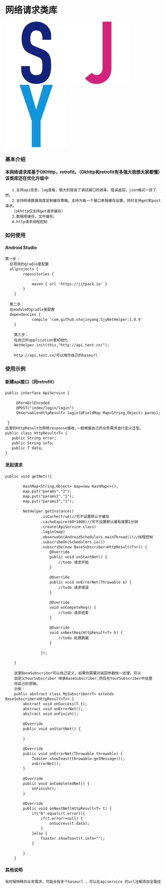 # 网络请求类库
![](s.png)![](j.png)![](y.png)
### 基本介绍
####  本网络请求库基于OKHttp，retrofit。（Okhttp和retrofit有多强大我想大家都懂）该类库还在优化升级中
       1.支持api信息，log查看，极大的提高了调试接口的效率。错误返回，json格式一目了然。
       2.支持网络数据高度定制缓存策略，支持为每一个接口单独缓存设置，同时支持get和post请求。
       （okhttp仅支持get请求缓存）
       3.数据库缓存，文件缓存。
       4.http请求线程控制

### 如何使用

#### Android Studio
    第一步：
      在项目的gradle里配置
      allprojects {
      		repositories {
      			...
      			maven { url 'https://jitpack.io' }
      		}
      	}

      第二步：
      在module的gradle里配置
      dependencies {
      	        compile 'com.github.shajinyang:SjyNetHelper:1.0.9'
      	}

      	第三步：
      	在自己的application里初始化
      	NetHelper.init(this,"http://api.test.cn/");

        http://api.test.cn/可以用你自己的baseurl



### 使用示例

#### 新建api接口（同retrofit）
    public interface ApiService {

         @FormUrlEncoded
         @POST("index/login/login")
         Observable<HttpResult> login(@FieldMap Map<String,Object> parms);

     }
    这里的HttpResult为网络response接收,一般根据自己的业务需求自行定义泛型。
    public class HttpResult<T> {
       public String error;
       public String info;
       public T data;
    }

#### 发起请求
    public void getNet(){

            HashMap<String,Object> map=new HashMap<>();
            map.put("params","2");
            map.put("params2","1");
            map.put("params3","1");

            NetHelper.getInstance()
                    .isCache(true)//可不设置默认不缓存
                    .cacheExpire(60*1000)//可不设置默认缓有效期1分钟
                    .create(ApiService.class)
                    .login(map)
                    .observeOn(AndroidSchedulers.mainThread())//线程控制
                    .subscribeOn(Schedulers.io())
                    .subscribe(new BaseSubscriber<HttpResult<T>>() {
                        @Override
                        public void onStartNet() {
                            //todo 请求开始
                        }

                        @Override
                        public void onErrorNet(Throwable e) {
                            //todo 请求错误
                        }

                        @Override
                        void onCompeteReq() {
                            //todo 请求结束
                        }

                        @Override
                        void onNextReq(HttpResult<T> h) {
                            //todo 处理数据
                        }

                    });

        }

        这里BaseSubscriber可以自己定义，如果你需要对返回参数统一处理，可以
        自定义YourSubscriber 继承BaseSubscriber,然后在YourSubscriber中处理
        你自己的逻辑。
        示例：
        public abstract class MySubscriber<T> extends BaseSubscriber<HttpResult<T>> {
            abstract void onSuccess(T t);
            abstract void onErrorNet();
            abstract void onFinish();

            @Override
            public void onStartNet() {

            }

            @Override
            public void onErrorNet(Throwable throwable) {
                Toaster.showToast(throwable.getMessage());
                onErrorNet();
            }

            @Override
            public void onCompletedNet() {
                onFinish();
            }

            @Override
            public void onNextNet(HttpResult<T> t) {
                if("0".equals(t.error)){
                    if(t.error!=null) {
                        onSuccess(t.data);
                    }
                }else {
                    Toaster.showToast(t.info+"");
                }

            }
        }

#### 其他说明
    有时候特殊的业务需求，可能会有多个baseurl ，可以在apiservice 的url注解添加全路径










